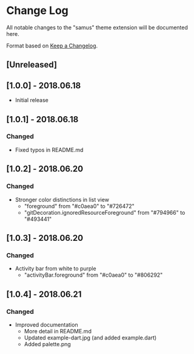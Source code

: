 # Change Log
All notable changes to the "samus" theme extension will be documented here.

Format based on [Keep a Changelog](http://keepachangelog.com/).

## [Unreleased]

## [1.0.0] - 2018.06.18
- Initial release

## [1.0.1] - 2018.06.18
### Changed
- Fixed typos in README.md

## [1.0.2] - 2018.06.20
### Changed
- Stronger color distinctions in list view
	- "foreground" from "#c0aea0" to "#726472"
	- "gitDecoration.ignoredResourceForeground" from "#794966" to "#493441"

## [1.0.3] - 2018.06.20
### Changed
- Activity bar from white to purple
	- "activityBar.foreground" from "#c0aea0" to "#806292"

## [1.0.4] - 2018.06.21
### Changed
- Improved documentation
	- More detail in README.md
	- Updated example-dart.jpg (and added example.dart)
	- Added palette.png
